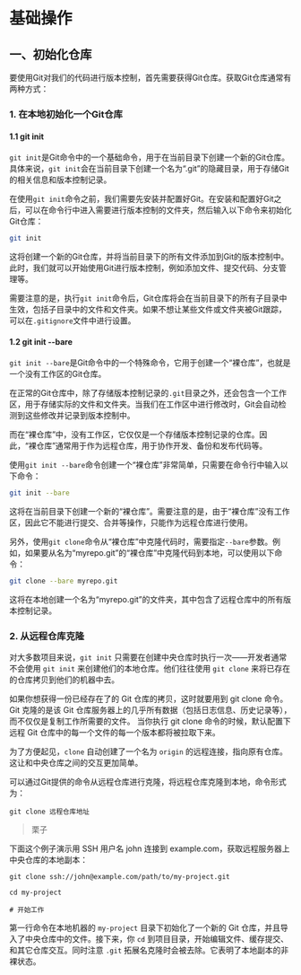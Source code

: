 # 基础操作

## 一、初始化仓库

要使用Git对我们的代码进行版本控制，首先需要获得Git仓库。获取Git仓库通常有两种方式：

### 1. 在本地初始化一个Git仓库

#### 1.1 git init

`git init`是Git命令中的一个基础命令，用于在当前目录下创建一个新的Git仓库。具体来说，`git init`会在当前目录下创建一个名为“.git”的隐藏目录，用于存储Git的相关信息和版本控制记录。

在使用`git init`命令之前，我们需要先安装并配置好Git。在安装和配置好Git之后，可以在命令行中进入需要进行版本控制的文件夹，然后输入以下命令来初始化Git仓库：

```bash
git init
```

这将创建一个新的Git仓库，并将当前目录下的所有文件添加到Git的版本控制中。此时，我们就可以开始使用Git进行版本控制，例如添加文件、提交代码、分支管理等。

需要注意的是，执行`git init`命令后，Git仓库将会在当前目录下的所有子目录中生效，包括子目录中的文件和文件夹。如果不想让某些文件或文件夹被Git跟踪，可以在`.gitignore`文件中进行设置。

#### 1.2 git init --bare

`git init --bare`是Git命令中的一个特殊命令，它用于创建一个“裸仓库”，也就是一个没有工作区的Git仓库。

在正常的Git仓库中，除了存储版本控制记录的`.git`目录之外，还会包含一个工作区，用于存储实际的文件和文件夹。当我们在工作区中进行修改时，Git会自动检测到这些修改并记录到版本控制中。

而在“裸仓库”中，没有工作区，它仅仅是一个存储版本控制记录的仓库。因此，“裸仓库”通常用于作为远程仓库，用于协作开发、备份和发布代码等。

使用`git init --bare`命令创建一个“裸仓库”非常简单，只需要在命令行中输入以下命令：

```bash
git init --bare
```

这将在当前目录下创建一个新的“裸仓库”。需要注意的是，由于“裸仓库”没有工作区，因此它不能进行提交、合并等操作，只能作为远程仓库进行使用。

另外，使用`git clone`命令从“裸仓库”中克隆代码时，需要指定`--bare`参数。例如，如果要从名为“myrepo.git”的“裸仓库”中克隆代码到本地，可以使用以下命令：

```bash
git clone --bare myrepo.git
```

这将在本地创建一个名为“myrepo.git”的文件夹，其中包含了远程仓库中的所有版本控制记录。

### 2. 从远程仓库克隆

对大多数项目来说，`git init` 只需要在创建中央仓库时执行一次——开发者通常不会使用 `git init` 来创建他们的本地仓库。他们往往使用 `git clone` 来将已存在的仓库拷贝到他们的机器中去。

如果你想获得一份已经存在了的 Git 仓库的拷贝，这时就要用到 git clone 命令。 Git 克隆的是该 Git 仓库服务器上的几乎所有数据（包括日志信息、历史记录等），而不仅仅是复制工作所需要的文件。 当你执行 git clone 命令的时候，默认配置下远程 Git 仓库中的每一个文件的每一个版本都将被拉取下来。

为了方便起见，`clone` 自动创建了一个名为 `origin` 的远程连接，指向原有仓库。这让和中央仓库之间的交互更加简单。

可以通过Git提供的命令从远程仓库进行克隆，将远程仓库克隆到本地，命令形式为：

```shell
git clone 远程仓库地址 
```

> 栗子

下面这个例子演示用 SSH 用户名 john 连接到 example.com，获取远程服务器上中央仓库的本地副本：

``` shell
git clone ssh://john@example.com/path/to/my-project.git

cd my-project

# 开始工作
```

第一行命令在本地机器的 `my-project` 目录下初始化了一个新的 Git 仓库，并且导入了中央仓库中的文件。接下来，你 `cd` 到项目目录，开始编辑文件、缓存提交、和其它仓库交互。同时注意 `.git` 拓展名克隆时会被去除。它表明了本地副本的非裸状态。
